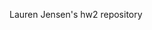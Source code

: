 Lauren Jensen's hw2 repository

<!--Homework 2 - CS 169.1x SaaS
==================

THIS REPOSITORY IS DEPRECATED AND WILL SOON BE DELETED.  DO NOT USE IT.
=======================================================================

Prior to September 2013, this code was used in UC Berkeley CS169 and/or
BerkeleyX CS169.1x/.2x on edX.

Effective September 2013, we are revising, refactoring and improving the
homeworks and autograders.  THEREFORE:

* The code in this repo may not work as described in the course, or at
all.

* We will be ignoring pull requests to this repo until it is deleted.

* We will not be answering ANY questions related to this repo.  It is a
non-repo for us.  We have disowned it.  It does not exist.  It has never
existed.

* We will silently ignore all inquiries related to this repo r to any
forks or clones of it.

* You will not get any kind of partial credit in the course if your
homework has errors due to differences between the code in this repo and
the code used in the course.  We will not help you debug homework
problems arising from the use of obsolete materials such as the contents of
this repo.

We will distribute homework "skeleton" code along with each homework
that has been tested with the current autograders.  That code, and ONLY
that code, should be used as the basis of your homework assignments.

Thanks - the CS169 course authors

More info at https://courses.edx.org/courses/BerkeleyX/CS-169.1x/2013_Summer/courseware/Week_3x/Homework_2/-->
